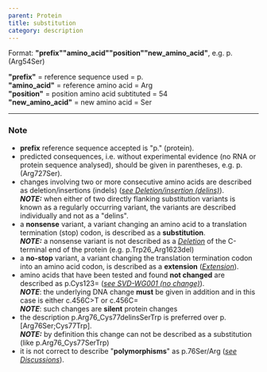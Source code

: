 ```yaml
---
parent: Protein
title: substitution
category: description
---
```


Format:   **"prefix""amino_acid""position""new_amino_acid"**,  e.g. p.(Arg54Ser)

**"prefix"**  =  reference sequence used  =  p.<br>
**"amino_acid"**  =  reference amino acid  =  Arg<br>
**"position"**  =  position amino acid subtituted  =  54<br>
**"new_amino_acid"**  =  new amino acid  =  Ser

---

### Note

*	**prefix** reference sequence accepted is "p." (protein).
*	predicted consequences, i.e. without experimental evidence (no RNA or protein sequence analysed), should be given in parentheses, e.g. p.(Arg727Ser).
*	changes involving two or more consecutive amino acids are described as deletion/insertions (indels) ([_see Deletion/insertion (delins)_](/recommendations/protein/variant/delins/)).<br>
	_**NOTE:**_ when either of two directly flanking substitution variants is known as a regularly occurring variant, the variants are described individually and not as a "delins".
*	a **nonsense** variant, a variant changing an amino acid to a translation termination (stop) codon, is described as a **substitution**.<br>
	_**NOTE:**_ a nonsense variant is not described as a [_Deletion_](/recommendations/protein/variant/deletion/) of the C-terminal end of the protein (e.g. p.Trp26\_Arg1623del)
*	a **no-stop** variant, a variant changing the translation termination codon into an amino acid codon, is described as a **extension** ([_Extension_](/recommendations/protein/variant/extension/)).
*	amino acids that have been tested and found **not changed** are described as p.Cys123= ([_see SVD-WG001 (no change)_](http://www.hgvs.org/mutnomen/accepted001.html)).<br>
_**NOTE**_: the underlying DNA change **must** be given in addition and in this case is either c.456C>T or c.456C=<br>
_**NOTE**_: such changes are **silent** protein changes
*	the description p.Arg76\_Cys77delinsSerTrp is preferred over p.[Arg76Ser;Cys77Trp].<br> 
_**NOTE:**_ by definition this change can not be described as a substitution (like p.Arg76\_Cys77SerTrp)<br>
*	it is not correct to describe "**polymorphisms**" as p.76Ser/Arg ([_see Discussions_](/recommendations/protein/variant/substitution/#polymorphism)).
